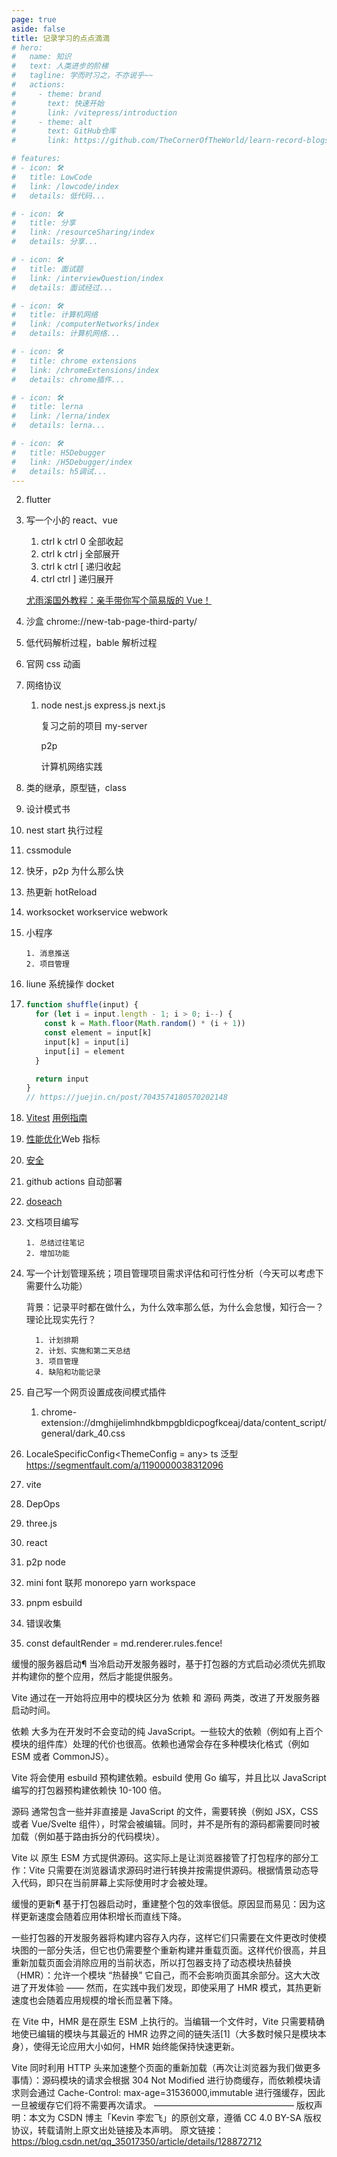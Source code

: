 ```yaml
---
page: true
aside: false
title: 记录学习的点点滴滴
# hero:
#   name: 知识
#   text: 人类进步的阶梯
#   tagline: 学而时习之，不亦说乎~~
#   actions:
#     - theme: brand
#       text: 快速开始
#       link: /vitepress/introduction
#     - theme: alt
#       text: GitHub仓库
#       link: https://github.com/TheCornerOfTheWorld/learn-record-blogs

# features:
# - icon: 🛠️
#   title: LowCode
#   link: /lowcode/index
#   details: 低代码...

# - icon: 🛠️
#   title: 分享
#   link: /resourceSharing/index
#   details: 分享...

# - icon: 🛠️
#   title: 面试题
#   link: /interviewQuestion/index
#   details: 面试经过...

# - icon: 🛠️
#   title: 计算机网络
#   link: /computerNetworks/index
#   details: 计算机网络...

# - icon: 🛠️
#   title: chrome extensions
#   link: /chromeExtensions/index
#   details: chrome插件...

# - icon: 🛠️
#   title: lerna
#   link: /lerna/index
#   details: lerna...

# - icon: 🛠️
#   title: H5Debugger
#   link: /H5Debugger/index
#   details: h5调试...
---
```


<script setup>
import Home from '@theme/components/Home.vue'
</script>
<Home />

2.  flutter

3.  写一个小的 react、vue

    1. ctrl k ctrl 0 全部收起
    2. ctrl k ctrl j 全部展开
    3. ctrl k ctrl [ 递归收起
    4. ctrl ctrl ] 递归展开

    [尤雨溪国外教程：亲手带你写个简易版的 Vue！](https://juejin.cn/post/6992018709439053837)

4.  沙盒 chrome://new-tab-page-third-party/

5.  低代码解析过程，bable 解析过程

6.  官网 css 动画

7.  网络协议

    1. node nest.js express.js next.js

       复习之前的项目 my-server

       p2p

       计算机网络实践

8.  类的继承，原型链，class

9.  设计模式书

10. nest start 执行过程

11. cssmodule

12. 快牙，p2p 为什么那么快

13. 热更新 hotReload

14. worksocket workservice webwork

15. 小程序

        1. 消息推送
        2. 项目管理

16. liune 系统操作 docket

17. ```js
    function shuffle(input) {
      for (let i = input.length - 1; i > 0; i--) {
        const k = Math.floor(Math.random() * (i + 1))
        const element = input[k]
        input[k] = input[i]
        input[i] = element
      }

      return input
    }
    // https://juejin.cn/post/7043574180570202148
    ```

18. [Vitest](https://vitest.dev/) [用例指南](https://cn.vuejs.org/guide/scaling-up/testing.html#e2e-testing)

19. [性能优化](https://cn.vuejs.org/guide/best-practices/performance.html)Web 指标

20. [安全](https://cn.vuejs.org/guide/best-practices/security.html)

21. github actions 自动部署

22. [doseach](https://v2.vuepress.vuejs.org/zh/reference/plugin/docsearch.html)

23. 文档项目编写

        1. 总结过往笔记
        2. 增加功能

24. 写一个计划管理系统；项目管理项目需求评估和可行性分析（今天可以考虑下需要什么功能）

    背景：记录平时都在做什么，为什么效率那么低，为什么会怠慢，知行合一？理论比现实先行？

          1. 计划排期
          2. 计划、实施和第二天总结
          3. 项目管理
          4. 缺陷和功能记录

25. 自己写一个网页设置成夜间模式插件

    1. chrome-extension://dmghijelimhndkbmpgbldicpogfkceaj/data/content_script/general/dark_40.css

26. LocaleSpecificConfig<ThemeConfig = any> ts 泛型 https://segmentfault.com/a/1190000038312096

27. vite

28. DepOps

29. three.js

30. react

31. p2p node

32. mini font 联邦 monorepo yarn workspace

33. pnpm esbuild

34. 错误收集

35. const defaultRender = md.renderer.rules.fence!

缓慢的服务器启动¶
当冷启动开发服务器时，基于打包器的方式启动必须优先抓取并构建你的整个应用，然后才能提供服务。

Vite 通过在一开始将应用中的模块区分为 依赖 和 源码 两类，改进了开发服务器启动时间。

依赖 大多为在开发时不会变动的纯 JavaScript。一些较大的依赖（例如有上百个模块的组件库）处理的代价也很高。依赖也通常会存在多种模块化格式（例如 ESM 或者 CommonJS）。

Vite 将会使用 esbuild 预构建依赖。esbuild 使用 Go 编写，并且比以 JavaScript 编写的打包器预构建依赖快 10-100 倍。

源码 通常包含一些并非直接是 JavaScript 的文件，需要转换（例如 JSX，CSS 或者 Vue/Svelte 组件），时常会被编辑。同时，并不是所有的源码都需要同时被加载（例如基于路由拆分的代码模块）。

Vite 以 原生 ESM 方式提供源码。这实际上是让浏览器接管了打包程序的部分工作：Vite 只需要在浏览器请求源码时进行转换并按需提供源码。根据情景动态导入代码，即只在当前屏幕上实际使用时才会被处理。

缓慢的更新¶
基于打包器启动时，重建整个包的效率很低。原因显而易见：因为这样更新速度会随着应用体积增长而直线下降。

一些打包器的开发服务器将构建内容存入内存，这样它们只需要在文件更改时使模块图的一部分失活，但它也仍需要整个重新构建并重载页面。这样代价很高，并且重新加载页面会消除应用的当前状态，所以打包器支持了动态模块热替换（HMR）：允许一个模块 “热替换” 它自己，而不会影响页面其余部分。这大大改进了开发体验 —— 然而，在实践中我们发现，即使采用了 HMR 模式，其热更新速度也会随着应用规模的增长而显著下降。

在 Vite 中，HMR 是在原生 ESM 上执行的。当编辑一个文件时，Vite 只需要精确地使已编辑的模块与其最近的 HMR 边界之间的链失活[1]（大多数时候只是模块本身），使得无论应用大小如何，HMR 始终能保持快速更新。

Vite 同时利用 HTTP 头来加速整个页面的重新加载（再次让浏览器为我们做更多事情）：源码模块的请求会根据 304 Not Modified 进行协商缓存，而依赖模块请求则会通过 Cache-Control: max-age=31536000,immutable 进行强缓存，因此一旦被缓存它们将不需要再次请求。
————————————————
版权声明：本文为 CSDN 博主「Kevin 李宏飞」的原创文章，遵循 CC 4.0 BY-SA 版权协议，转载请附上原文出处链接及本声明。
原文链接：https://blog.csdn.net/qq_35017350/article/details/128872712
